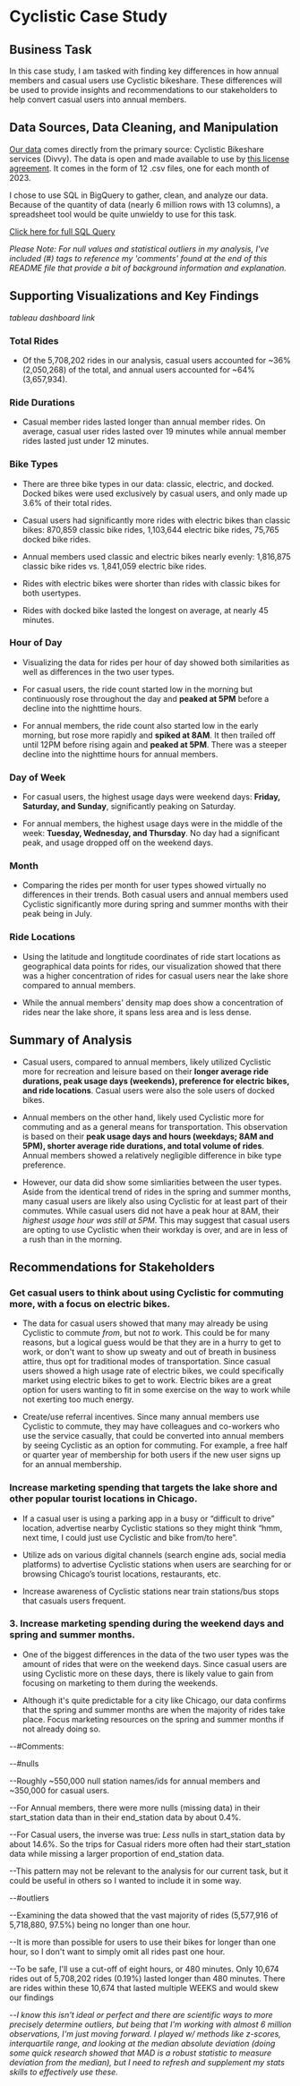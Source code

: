 # Cyclistic Case Study 

## Business Task

  In this case study, I am tasked with finding key differences in how annual members and casual users use Cyclistic bikeshare. These differences will be used to provide insights and recommendations to our stakeholders to help convert casual users into annual members.

  
## Data Sources, Data Cleaning, and Manipulation

 [Our data](https://divvy-tripdata.s3.amazonaws.com/index.html) comes directly from the primary source: Cyclistic Bikeshare services (Divvy). The data is open and made available to use by [this license agreement](https://divvybikes.com/data-license-agreement). It comes in the form of 12 .csv files, one for each month of 2023.

  I chose to use SQL in BigQuery to gather, clean, and analyze our data. Because of the quantity of data (nearly 6 million rows with 13 columns), a spreadsheet tool would be quite unwieldy to use for this task.
  
  [Click here for full SQL Query](https://github.com/TankaJahari/cyclistic.charliesun/blob/main/Data%20Cleaning%20and%20Manipulation.sql) 
  
  
  *Please Note: For null values and statistical outliers in my analysis, I've included (#) tags to reference my 'comments' found at the end of this README file that provide a bit of background information and explanation.*


## Supporting Visualizations and Key Findings

*tableau dashboard link*

### Total Rides

 - Of the 5,708,202 rides in our analysis, casual users accounted for ~36% (2,050,268) of the total, and annual users accounted for ~64% (3,657,934). 

### Ride Durations

 - Casual member rides lasted longer than annual member rides. On average, casual user rides lasted over 19 minutes while annual member rides lasted just under 12 minutes.

### Bike Types

 - There are three bike types in our data: classic, electric, and docked. Docked bikes were used exclusively by casual users, and only made up 3.6% of their total rides. 

 - Casual users had significantly more rides with electric bikes than classic bikes: 870,859 classic bike rides, 1,103,644 electric bike rides, 75,765 docked bike rides.

 - Annual members used classic and electric bikes nearly evenly: 1,816,875 classic bike rides vs. 1,841,059 electric bike rides.

 - Rides with electric bikes were shorter than rides with classic bikes for both usertypes.

 - Rides with docked bike lasted the longest on average, at nearly 45 minutes.

### Hour of Day

 - Visualizing the data for rides per hour of day showed both similarities as well as differences in the two user types.

 - For casual users, the ride count started low in the morning but continuously rose throughout the day and **peaked at 5PM** before a decline into the nighttime hours.

 - For annual members, the ride count also started low in the early morning, but rose more rapidly and **spiked at 8AM**. It then trailed off until 12PM before rising again and **peaked at 5PM**. There was a steeper decline into the nighttime hours for annual members. 


### Day of Week

 - For casual users, the highest usage days were weekend days: **Friday, Saturday, and Sunday**, significantly peaking on Saturday.

 - For annual members, the highest usage days were in the middle of the week: **Tuesday, Wednesday, and Thursday**. No day had a significant peak, and usage dropped off on the weekend days.
 
### Month

 - Comparing the rides per month for user types showed virtually no differences in their trends. Both casual users and annual members used Cyclistic significantly more during spring and summer months with their peak being in July. 


### Ride Locations

 - Using the latitude and longtitude coordinates of ride start locations as geographical data points for rides, our visualization showed that there was a higher concentration of rides for casual users near the lake shore compared to annual members.

 - While the annual members' density map does show a concentration of rides near the lake shore, it spans less area and is less dense.

## Summary of Analysis

 - Casual users, compared to annual members, likely utilized Cyclistic more for recreation and leisure based on their **longer average ride durations, peak usage days (weekends), preference for electric bikes, and ride locations**. Casual users were also the sole users of docked bikes.

 - Annual members on the other hand, likely used Cyclistic more for commuting and as a general means for transportation. This observation is based on their **peak usage days and hours (weekdays; 8AM and 5PM), shorter average ride durations, and total volume of rides**. Annual members showed a relatively negligible difference in bike type preference.


 - However, our data did show some simliarities between the user types. Aside from the identical trend of rides in the spring and summer months, many casual users are likely also using Cyclistic for at least part of their commutes. While casual users did not have a peak hour at 8AM, their *highest usage hour was still at 5PM*. This may suggest that casual users are opting to use Cyclistic when their workday is over, and are in less of a rush than in the morning. 


   
## Recommendations for Stakeholders


### Get casual users to think about using Cyclistic for commuting more, with a focus on electric bikes.

 - The data for casual users showed that many may already be using Cyclistic to commute *from*, but not *to* work. This could be for many reasons, but a logical guess would be that they are in a hurry to get to work, or don't want to show up sweaty and out of breath in business attire, thus opt for traditional modes of transportation. Since casual users showed a high usage rate of electric bikes, we could specifically market using electric bikes to get to work. Electric bikes are a great option for users wanting to fit in some exercise on the way to work while not exerting too much energy. 
   
 - Create/use referral incentives. Since many annual members use Cyclistic to commute, they may have colleagues and co-workers who use the service casually, that could be converted into annual members by seeing Cyclistic as an option for commuting. For example, a free half or quarter year of membership for both users if the new user signs up for an annual membership.


### Increase marketing spending that targets the lake shore and other popular tourist locations in Chicago.

 - If a casual user is using a parking app in a busy or “difficult to drive” location, advertise nearby Cyclistic stations so they might think “hmm, next time, I could just use Cyclistic and bike from/to here”.
   
 - Utilize ads on various digital channels (search engine ads, social media platforms) to advertise Cyclistic stations when users are searching for or browsing Chicago’s tourist locations, restaurants, etc.

 - Increase awareness of Cyclistic stations near train stations/bus stops that casuals users frequent.


### 3. Increase marketing spending during the weekend days and spring and summer months.

 - One of the biggest differences in the data of the two user types was the amount of rides that were on the weekend days. Since casual users are using Cyclistic more on these days, there is likely value to gain from focusing on marketing to them during the weekends.

 - Although it's quite predictable for a city like Chicago, our data confirms that the spring and summer months are when the majority of rides take place. Focus marketing resources on the spring and summer months if not already doing so.
   








--#Comments:

--#nulls

--Roughly ~550,000 null station names/ids for annual members and ~350,000 for casual users. 

--For Annual members, there were more nulls (missing data) in their start_station data than in their end_station data by about 0.4%. 

--For Casual users, the inverse was true: *Less* nulls in start_station data by about 14.6%. So the trips for Casual riders more often had their start_station data while missing a larger proportion of end_station data.

--This pattern may not be relevant to the analysis for our current task, but it could be useful in others so I wanted to include it in some way.


--#outliers


--Examining the data showed that the vast majority of rides (5,577,916 of 5,718,880, 97.5%) being no longer than one hour.

--It is more than possible for users to use their bikes for longer than one hour, so I don't want to simply omit all rides past one hour.

--To be safe, I'll use a cut-off of eight hours, or 480 minutes. Only 10,674 rides out of 5,708,202 rides (0.19%) lasted longer than 480 minutes. There are rides within these 10,674 that lasted multiple WEEKS and would skew our findings 

--*I know this isn't ideal or perfect and there are scientific ways to more precisely determine outliers, but being that I'm working with almost 6 million observations, I'm just moving forward. I played w/ methods like z-scores, interquartile range, and looking at the median absolute deviation (doing some quick research showed that MAD is a robust statistic to measure deviation from the median), but I need to refresh and supplement my stats skills to effectively use these.*



